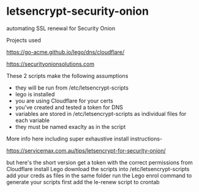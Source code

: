 # letsencrypt-security-onion
automating SSL renewal for Security Onion

Projects used

https://go-acme.github.io/lego/dns/cloudflare/

https://securityonionsolutions.com

These 2 scripts make the following assumptions
- they will be run from /etc/letsencrypt-scripts
- lego is installed
- you are using Cloudflare for your certs
- you've created and tested a token for DNS
- variables are stored in /etc/letsencrypt-scripts as individual files for each variable
- they must be named exaclty as in the script

More info here including super exhaustive install instructions-

https://servicemax.com.au/tips/letsencrypt-for-security-onion/


but here's the short version
get a token with the correct permissions from Cloudflare
install Lego
download the scripts into /etc/letsencrypt-scripts
add your creds as files in the same folder
run the Lego enrol command to generate your scripts first
add the le-renew script to crontab


